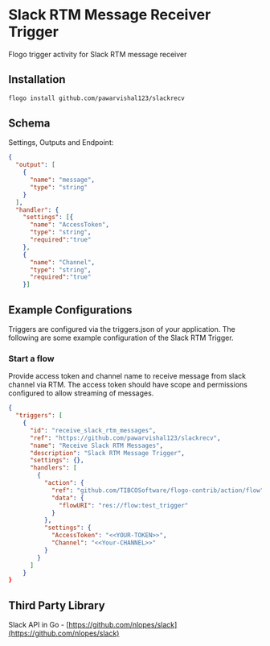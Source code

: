 # Slack RTM Message Receiver Trigger
Flogo trigger activity for Slack RTM message receiver


## Installation

```bash
flogo install github.com/pawarvishal123/slackrecv
```

## Schema
Settings, Outputs and Endpoint:

```json
{
  "output": [
    {
      "name": "message",
      "type": "string"
    }
  ],
  "handler": {
    "settings": [{
      "name": "AccessToken",
      "type": "string",
	  "required":"true"
    },
    {
      "name": "Channel",
      "type": "string",
	  "required":"true"
    }]
```

## Example Configurations

Triggers are configured via the triggers.json of your application. The following are some example configuration of the Slack RTM Trigger.

### Start a flow
Provide access token and channel name to receive message from slack channel via RTM. The access token should have scope and permissions configured to allow streaming of messages.

```json
{
  "triggers": [
    {
      "id": "receive_slack_rtm_messages",
      "ref": "https://github.com/pawarvishal123/slackrecv",
      "name": "Receive Slack RTM Messages",
      "description": "Slack RTM Message Trigger",
      "settings": {},
      "handlers": [
        {
          "action": {
            "ref": "github.com/TIBCOSoftware/flogo-contrib/action/flow",
            "data": {
              "flowURI": "res://flow:test_trigger"
            }
          },
          "settings": {
            "AccessToken": "<<YOUR-TOKEN>>",
            "Channel": "<<Your-CHANNEL>>"
          }
        }
      ]
    }
}
```

## Third Party Library
Slack API in Go - [https://github.com/nlopes/slack](https://github.com/nlopes/slack)
